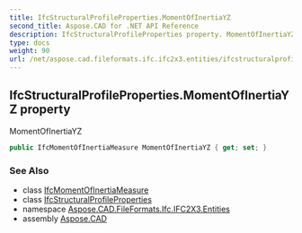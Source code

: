 ```yaml
---
title: IfcStructuralProfileProperties.MomentOfInertiaYZ
second_title: Aspose.CAD for .NET API Reference
description: IfcStructuralProfileProperties property. MomentOfInertiaYZ
type: docs
weight: 90
url: /net/aspose.cad.fileformats.ifc.ifc2x3.entities/ifcstructuralprofileproperties/momentofinertiayz/
---
```

## IfcStructuralProfileProperties.MomentOfInertiaYZ property

MomentOfInertiaYZ

```csharp
public IfcMomentOfInertiaMeasure MomentOfInertiaYZ { get; set; }
```

### See Also

* class [IfcMomentOfInertiaMeasure](../../../aspose.cad.fileformats.ifc.ifc2x3.types/ifcmomentofinertiameasure/)
* class [IfcStructuralProfileProperties](../)
* namespace [Aspose.CAD.FileFormats.Ifc.IFC2X3.Entities](../../ifcstructuralprofileproperties/)
* assembly [Aspose.CAD](../../../)


